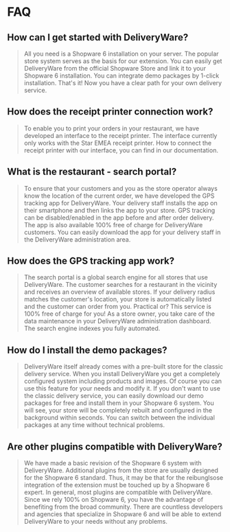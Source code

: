 # FAQ


## How can I get started with DeliveryWare?
>All you need is a Shopware 6 installation on your server. The popular store system serves as the basis for our extension. You can easily get DeliveryWare from the official Shopware Store and link it to your Shopware 6 installation. You can integrate demo packages by 1-click installation. That's it! Now you have a clear path for your own delivery service.


## How does the receipt printer connection work?
>To enable you to print your orders in your restaurant, we have developed an interface to the receipt printer. The interface currently only works with the Star EMEA receipt printer. How to connect the receipt printer with our interface, you can find in our documentation.

## What is the restaurant - search portal?
>To ensure that your customers and you as the store operator always know the location of the current order, we have developed the GPS tracking app for DeliveryWare. Your delivery staff installs the app on their smartphone and then links the app to your store. GPS tracking can be disabled/enabled in the app before and after order delivery. The app is also available 100% free of charge for DeliveryWare customers. You can easily download the app for your delivery staff in the DeliveryWare administration area.

## How does the GPS tracking app work?
>The search portal is a global search engine for all stores that use DeliveryWare. The customer searches for a restaurant in the vicinity and receives an overview of available stores. If your delivery radius matches the customer's location, your store is automatically listed and the customer can order from you. Practical or? This service is 100% free of charge for you! As a store owner, you take care of the data maintenance in your DeliveryWare administration dashboard. The search engine indexes you fully automated.

## How do I install the demo packages?
>DeliveryWare itself already comes with a pre-built store for the classic delivery service. When you install DeliveryWare you get a completely configured system including products and images. Of course you can use this feature for your needs and modify it. If you don't want to use the classic delivery service, you can easily download our demo packages for free and install them in your Shopware 6 system. You will see, your store will be completely rebuilt and configured in the background within seconds. You can switch between the individual packages at any time without technical problems.

## Are other plugins compatible with DeliveryWare?
>We have made a basic revision of the Shopware 6 system with DeliveryWare. Additional plugins from the store are usually designed for the Shopware 6 standard. Thus, it may be that for the reibunglsose integration of the extension must be touched up by a Shopware 6 expert. In general, most plugins are compatible with DeliveryWare. Since we rely 100% on Shopware 6, you have the advantage of benefiting from the broad community. There are countless developers and agencies that specialize in Shopware 6 and will be able to extend DeliveryWare to your needs without any problems.
